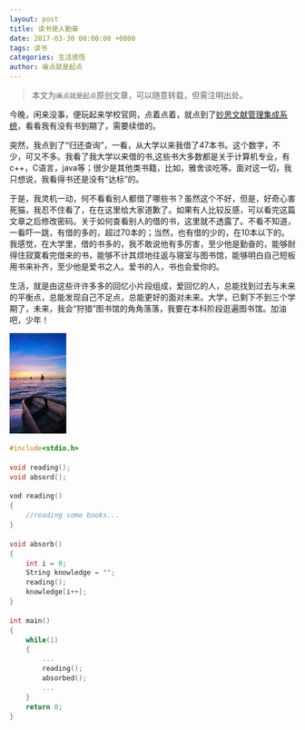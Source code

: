 ```yaml
---
layout: post
title: 读书使人勤奋
date: 2017-03-30 00:00:00 +0800
tags: 读书
categories: 生活感悟
author: 痛点就是起点
---
```


> 本文为`痛点就是起点`原创文章，可以随意转载，但需注明出处。

今晚，闲来没事，便玩起来学校官网，点着点着，就点到了[妙思文献管理集成系统](http://192.168.12.36/index.asp)，看看我有没有书到期了，需要续借的。

突然，我点到了“归还查询”，一看，从大学以来我借了47本书。这个数字，不少，可又不多。我看了我大学以来借的书,这些书大多数都是关于计算机专业，有c++，C语言，java等；很少是其他类书籍，比如，雅舍谈吃等。面对这一切，我只想说，我看得书还是没有“达标”的。

于是，我灵机一动，何不看看别人都借了哪些书？虽然这个不好，但是，好奇心害死猫，我忍不住看了，在在这里给大家道歉了。如果有人比较反感，可以看完这篇文章之后修改密码。关于如何查看别人的借的书，这里就不透露了。不看不知道，一看吓一跳，有借的多的，超过70本的；当然，也有借的少的，在10本以下的。我感觉，在大学里，借的书多的，我不敢说他有多厉害，至少他是勤奋的，能够耐得住寂寞看完借来的书，能够不计其烦地往返与寝室与图书馆，能够明白自己短板用书来补齐，至少他是爱书之人。爱书的人，书也会爱你的。

生活，就是由这些许许多多的回忆小片段组成，爱回忆的人，总能找到过去与未来的平衡点，总能发现自己不足点，总能更好的面对未来。大学，已剩下不到三个学期了，未来，我会“狩猎”图书馆的角角落落，我要在本科阶段逛遍图书馆。加油吧，少年！

![](/images/2017/upu9TWJL9j_VnwxhyhoYjzXS.jpg)

```c
#include<stdio.h>

void reading();
void absord();

vod reading()
{
	//reading some books...
}

void absorb()
{
	int i = 0;
	String knowledge = "";
	reading();
	knowledge[i++];
}

int main()
{
	while(1)
	{
    	...
    	reading();
        absorbed();
        ...
    }
    return 0;
}
```
